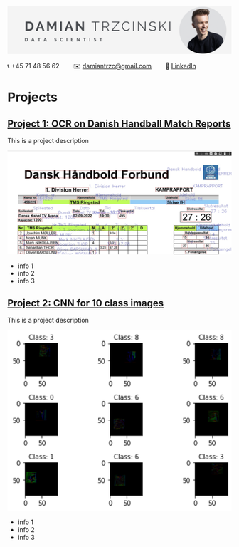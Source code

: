 ![](headline.png)

:telephone_receiver: +45 71 48 56 62 &nbsp;&nbsp;&nbsp;&nbsp;&nbsp;&nbsp; :envelope: [damiantrzc@gmail.com](mailto:damiantrzc@gmail.com) &nbsp;&nbsp;&nbsp;&nbsp;&nbsp;&nbsp; :link: [LinkedIn]("https://www.linkedin.com/in/trzcinskidamian/")

# Projects

## [Project 1: OCR on Danish Handball Match Reports]("https://github.com/datrz/its.damian/blob/main/Handball_Match_Report_with_PaddleOCR.ipynb")
This is a project description

<img src="handball_extract.png" alt=" " width="600"/>

- info 1
- info 2
- info 3

## [Project 2: CNN for 10 class images]("https://github.com/datrz/its.damian/blob/main/Assignment_cnn_Best_Score.ipynb")
This is a project description

<img src="CNN_exercise.png" alt=" " width="600"/>

- info 1
- info 2
- info 3
